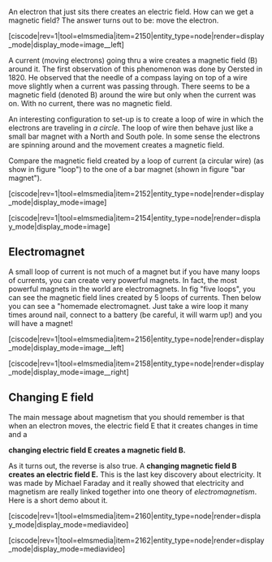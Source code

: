 An electron that just sits there creates an electric field. How can we get a magnetic field? The answer turns out to be: move the electron.

[ciscode|rev=1|tool=elmsmedia|item=2150|entity_type=node|render=display_mode|display_mode=image__left]

A current (moving electrons) going thru a wire creates a magnetic field (B) around it. The first observation of this phenomenon was done by Oersted in 1820. He observed that the needle of a compass laying on top of a wire move slightly when a current was passing through. There seems to be a magnetic field (denoted B) around the wire but only when the current was on. With no current, there was no magnetic field.

An interesting configuration to set-up is to create a loop of wire in which the electrons are traveling in _a circle_. The loop of wire then behave just like a small bar magnet with a North and South pole. In some sense the electrons are spinning around and the movement creates a magnetic field.

Compare the magnetic field created by a loop of current (a circular wire) (as show in figure "loop") to the one of a bar magnet (shown in figure "bar magnet").

[ciscode|rev=1|tool=elmsmedia|item=2152|entity_type=node|render=display_mode|display_mode=image]

[ciscode|rev=1|tool=elmsmedia|item=2154|entity_type=node|render=display_mode|display_mode=image]

## Electromagnet

A small loop of current is not much of a magnet but if you have many loops of currents, you can create very powerful magnets. In fact, the most powerful magnets in the world are electromagnets. In fig "five loops", you can see the magnetic field lines created by 5 loops of currents. Then below you can see a "homemade electromagnet. Just take a wire loop it many times around nail, connect to a battery (be careful, it will warm up!) and you will have a magnet!

[ciscode|rev=1|tool=elmsmedia|item=2156|entity_type=node|render=display_mode|display_mode=image__left]

[ciscode|rev=1|tool=elmsmedia|item=2158|entity_type=node|render=display_mode|display_mode=image__right]

## Changing E field
The main message about magnetism that you should remember is that when an electron moves, the electric field E that it creates changes in time and a

**changing electric field E creates a magnetic field B.**

As it turns out, the reverse is also true. A **changing magnetic field B creates an electric field E.** This is the last key discovery about electricity. It was made by Michael Faraday and it really showed that electricity and magnetism are really linked together into one theory of _electromagnetism_. Here is a short demo about it.

[ciscode|rev=1|tool=elmsmedia|item=2160|entity_type=node|render=display_mode|display_mode=mediavideo]
 
[ciscode|rev=1|tool=elmsmedia|item=2162|entity_type=node|render=display_mode|display_mode=mediavideo]